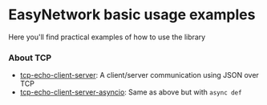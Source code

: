 # EasyNetwork basic usage examples
Here you'll find practical examples of how to use the library

### About TCP
- [tcp-echo-client-server](./001-tcp-echo-client-server): A client/server communication using JSON over TCP
- [tcp-echo-client-server-asyncio](./002-tcp-echo-client-server-asyncio): Same as above but with `async def`
